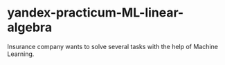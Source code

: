 # yandex-practicum-ML-linear-algebra
Insurance company wants to solve several tasks with the help of Machine Learning.

